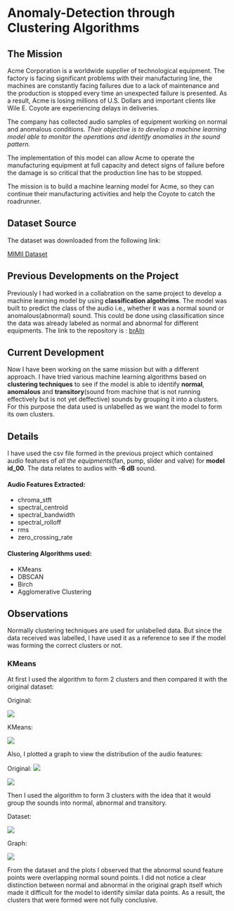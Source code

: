 # Anomaly-Detection through Clustering Algorithms


## The Mission

Acme Corporation is a worldwide supplier of technological equipment. The factory is facing significant problems with their manufacturing line, the machines are constantly facing failures due to a lack of maintenance and the production is stopped every time an unexpected failure is presented. As a result, Acme is losing millions of U.S. Dollars and important clients like Wile E. Coyote are experiencing delays in deliveries.

The company has collected audio samples of equipment working on normal and anomalous conditions. *Their objective is to develop a machine learning model able to monitor the operations and identify anomalies in the sound pattern.*

The implementation of this model can allow Acme to operate the manufacturing equipment at full capacity and detect signs of failure before the damage is so critical that the production line has to be stopped.

The mission is to build a machine learning model for Acme, so they can continue their manufacturing activities and help the Coyote to catch the roadrunner.


## Dataset Source

The dataset was downloaded from the following link:

[MIMII Dataset](https://zenodo.org/record/3384388#.YbNVkb3MJPZ)

## Previous Developments on the Project

Previously I had worked in a collabration on the same project to develop a machine learning model by using **classification algothrims**.
The model was built to predict the class of the audio i.e., whether it was a normal sound or anomalous(abnormal) sound. This could be done using classification since the data was already labeled as normal and abnormal for different equipments.
The link to the repository is : [brAIn](https://github.com/N1chelle/brAIn)

## Current Development

Now I have been working on the same mission but with a different approach. I have tried various machine learning algorithms based on **clustering techniques** to see if the model is able to identify **normal**, **anomalous** and **transitory**(sound from machine that is not running effectively but is not yet deffective) sounds by grouping it into a clusters. For this purpose the data used is unlabelled as we want the model to form its own clusters.

## Details

I have used the csv file formed in the previous project which contained audio features of *all the equipments*(fan, pump, slider and valve) for **model id_00**. The data relates to audios with **-6 dB** sound.

#### Audio Features Extracted:
* chroma_stft	
* spectral_centroid	
* spectral_bandwidth	
* spectral_rolloff	
* rms	
* zero_crossing_rate	

#### Clustering Algorithms used:
* KMeans
* DBSCAN
* Birch
* Agglomerative Clustering

## Observations

Normally clustering techniques are used for unlabelled data. But since the data received was labelled, I have used it as a reference to see if the model was forming the correct clusters or not.

### KMeans

At first I used the algorithm to form 2 clusters and then compared it with the original dataset:

Original: 

![](original_class.png)  

KMeans:

![](KMeans_cluster.png)

Also, I plotted a graph to view the distribution of the audio features:

Original:
![](original_plot.png)

![](Kmeans_plot.png)

Then I used the algorithm to form 3 clusters with the idea that it would group the sounds into normal, abnormal and transitory.

Dataset:

![](KMeans_cluster3.png)

Graph:

![](KMeans_plot3.png)


From the dataset and the plots I observed that the abnormal sound feature points were overlapping normal sound points.
I did not notice a clear distinction between normal and abnormal in the original graph itself which made it difficult for the model to identify similar data points. As a result, the clusters that were formed were not fully conclusive.





